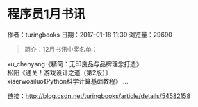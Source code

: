 # 程序员1月书讯
作者：turingbooks
日期：2017-01-18 11:39
浏览量：29690
> 简介：12月书讯中奖名单：
  
  xu_chenyang《精简：无印良品与品牌理念打造》  
  松阳《通关！游戏设计之道（第2版）》  
  xiaerwoailuo《Python科学计算基础教程》 ...

 链接：http://blog.csdn.net/turingbooks/article/details/54582158
